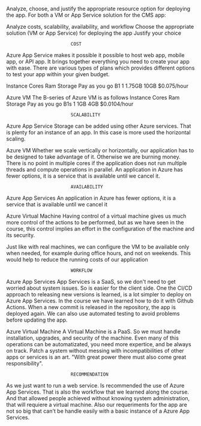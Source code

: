 Analyze, choose, and justify the appropriate resource option for deploying the app.
For both a VM or App Service solution for the CMS app:

Analyze costs, scalability, availability, and workflow
Choose the appropriate solution (VM or App Service) for deploying the app
Justify your choice


                            COST
Azure App Service makes it possible it possible to host web app, mobile app, or API app. It brings together everything you need to create your app with ease.
There are various types of plans which provides different options to test your app within your  given budget.

Instance		Cores		    Ram		        Storage 		Pay as you go
B1			      1		        1.75GB		    10GB			$0.075/hour


Azure VM
The B-series of Azure VM is as follows 
Instance		Cores		    Ram		        Storage 		Pay as you go
B1s			    1		        1GB		        4GB			    $0.0104/hour
 



                            SCALABILITY

Azure App Service
Storage can be added using other Azure services. That is plenty for an instance of an app. In this case is more used the horizontal scaling.


Azure VM
Whether we scale vertically or horizontally, our application has to be designed to take advantage of it. Otherwise we are burning money.
There is no point in multiple cores if the application does not run multiple threads and compute operations in parallel.
An application in Azure has fewer options, it is a service that is available until we cancel it.


                            AVAILABILITY

Azure App Services
An application in Azure has fewer options, it is a service that is available until we cancel it

Azure Virtual Machine
Having control of a virtual machine gives us much more control of the actions to be performed, but as we have seen in the course, this control implies an effort in the configuration of the machine and its security.

Just like with real machines, we can configure the VM to be available only when needed, for example during office hours, and not on weekends. This would help to reduce the running costs of our application


                            WORKFLOW


Azure App Services
App Services is a SaaS, so we don't need to get worried about system issues. So is easier for the client side. One the CI/CD approach to releasing new versions is learned, is a lot simpler to deploy on Azure App Services. In the course we have learned how to do it with Github Actions. When a new commit is released in the repository, the app is deployed again. We can also use automated testing to avoid problems before updating the app.

Azure Virtual Machine
A Virtual Machine is a PaaS. So we must handle installation, upgrades, and security of the machine. Even many of this operations can be automatizated, you need more expertice, and be always on track. Patch a system without messing with incompatibilities of other apps or services is an art. "With great power there must also come great responsibility".



                            RECOMMENDATION

As we just want to run a web service. Is recommended the use of Azure App Services.
That is also the workflow that we learned along the course. And that allowed people achieved without knowing system administration, that will requiere a virtual machine.
Also our requeriments for the app are not so big that can't be handle easily with a basic instance of a Azure App Services.
